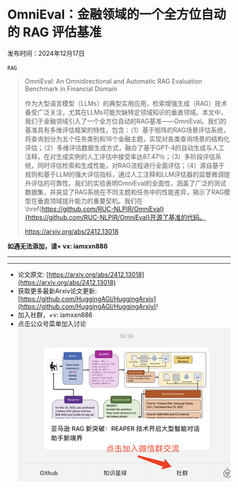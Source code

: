 # OmniEval：金融领域的一个全方位自动的 RAG 评估基准
发布时间：2024年12月17日

`RAG`
> OmniEval: An Omnidirectional and Automatic RAG Evaluation Benchmark in Financial Domain
>
> 作为大型语言模型（LLMs）的典型实用应用，检索增强生成（RAG）技术备受广泛关注，尤其在LLMs可能欠缺特定领域知识的垂直领域。本文中，我们于金融领域引入了一个全方位自动的RAG基准——OmniEval。我们的基准具有多维评估框架的特性，包含：（1）基于矩阵的RAG场景评估系统，将查询划分为五个任务类别和16个金融主题，实现对各类查询场景的结构化评估；（2）多维评估数据生成方式，融合了基于GPT-4的自动生成与人工注释，在对生成实例的人工评估中接受率达87.47％；（3）多阶段评估系统，同时评估检索和生成性能，对RAG流程进行全面评估；（4）源自基于规则和基于LLM的强大评估指标，通过人工注释和LLM评估器的监督微调提升评估的可靠性。我们的实验表明OmniEval的全面性，涵盖了广泛的测试数据集，并突显了RAG系统在不同主题和任务中的性能差异，揭示了RAG模型在垂直领域提升能力的重要契机。我们在\href{https://github.com/RUC-NLPIR/OmniEval}{https://github.com/RUC-NLPIR/OmniEval}开源了基准的代码。
>
> https://arxiv.org/abs/2412.13018

**如遇无法添加，请+ vx: iamxxn886**
<hr />


<hr />

- 论文原文: [https://arxiv.org/abs/2412.13018](https://arxiv.org/abs/2412.13018)
- 获取更多最新Arxiv论文更新: [https://github.com/HuggingAGI/HuggingArxiv](https://github.com/HuggingAGI/HuggingArxiv)!
- 加入社群，+v: iamxxn886
- 点击公众号菜单加入讨论
![](https://raw.githubusercontent.com/HuggingAGI/wx_assets/main/2024/07/31/1722434818326-94339e92-22f1-4472-9d27-fed232f70b5d.jpeg)